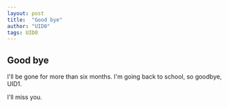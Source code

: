 ```yaml
---
layout: post 
title:  "Good bye"
author: "UID0"
tags: UID0
---
```


## Good bye

I'll be gone for more than six months. I'm going back to school, so goodbye, UID1.

I'll miss you.
